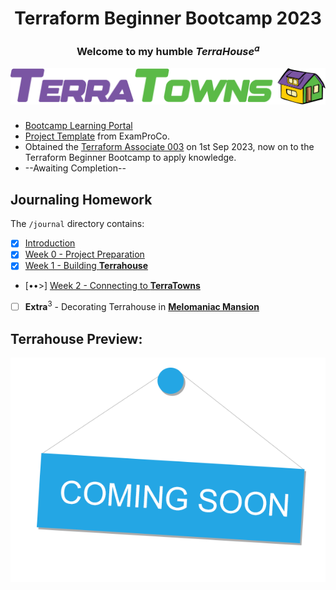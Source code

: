 <div align="center">
  <h1>Terraform Beginner Bootcamp 2023</h1>
  <h3>Welcome to my humble <em>TerraHouse</em><sup>𝛼</sup></h2>
</div>

<div align="center">
  <a href="https://terraform.cloudprojectbootcamp.com/"><img src="assets/terratowns.png" alt="Terraform Beginner Bootcamp Image"></a>
</div>

###

- [Bootcamp Learning Portal](https://app.exampro.co/student/journey/terraform-cpb)
- [Project Template](https://github.com/ExamProCo/terraform-beginner-bootcamp-2023) from ExamProCo.
- Obtained the [Terraform Associate 003](https://www.hashicorp.com/certification/terraform-associate) on 1st Sep 2023, now on to the Terraform Beginner Bootcamp to apply knowledge.
- --Awaiting Completion--

## Journaling Homework

The `/journal` directory contains:

- [x] [Introduction](#terraform-beginner-bootcamp-2023)
- [x] [Week 0 - Project Preparation](journal/week0.md)
- [x] [Week 1 - Building **Terrahouse**](journal/week1.md)
- [••>] [Week 2 - Connecting to **TerraTowns**](journal/week2.md)
- [ ] <strong>Extra</strong><sup>3</sup> - Decorating Terrahouse in [**Melomaniac Mansion**](https://terratowns.cloud/t/melomaniac-mansion)

## Terrahouse Preview:

![Soul House Preview](https://raw.githubusercontent.com/MobiusXXF/aws-bootcamp-cruddur-2023/main/journal/assets/coming-soon.png)

